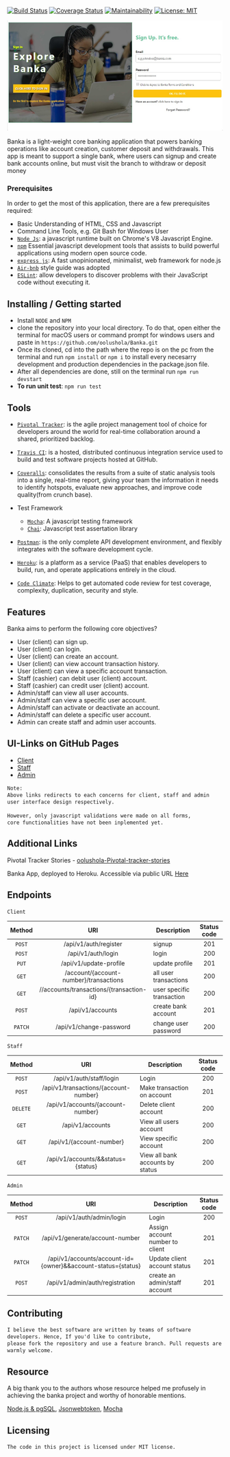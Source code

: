 [![Build Status](https://travis-ci.com/oolushola/Banka.svg?branch=develop)](https://travis-ci.com/oolushola/Banka) [![Coverage Status](https://coveralls.io/repos/github/oolushola/Banka/badge.svg?branch=develop)](https://coveralls.io/github/oolushola/Banka?branch=develop) [![Maintainability](https://api.codeclimate.com/v1/badges/b5cadd3bb7b57281c835/maintainability)](https://codeclimate.com/github/oolushola/Banka/maintainability) [![License: MIT](https://img.shields.io/badge/License-MIT-yellow.svg)](https://opensource.org/licenses/MIT)

![Logo of the project](UI/images/landing-page-design.jpg)

Banka is a light-weight core banking application that powers banking operations like account creation, customer deposit and withdrawals. This app is meant to support a single bank, where users can signup and create bank accounts online, but must visit the branch to withdraw or deposit money

### Prerequisites
In order to get the most of this application, there are a few prerequisites required: 

- Basic Understanding of HTML, CSS and Javascript
- Command Line Tools, e.g. Git Bash for Windows User
- [`Node Js`](https://nodejs.org/en/): a javascript runtime built on Chrome's V8 Javascript Engine.
- [`npm`](https://www.npmjs.com/package/download) Essential javascript development tools that assists to build powerful applications using modern open source code.
- [`express js`](https://expressjs.com/): A fast unopinionated, minimalist, web framework for node.js
- [`Air-bnb`](https://www.npmjs.com/package/eslint-config-airbnb) style guide was adopted
- [`ESLint`](https://eslint.org/): allow developers to discover problems with their JavaScript code without executing it.

## Installing / Getting started


- Install `NODE` and `NPM`
- clone the repository into your local directory. To do that, open either the terminal for macOS  users or command prompt for windows users and paste in `https://github.com/oolushola/Banka.git`
- Once its cloned, cd into the path where the repo is on the pc from the terminal and run `npm install` or `npm i` to install every necesarry development and production dependencies in the package.json file.
- After all dependencies are done, still on the terminal run `npm run devstart`
- **To run unit test**: `npm run test`


## Tools
- [`Pivotal Tracker`](https://www.pivotaltracker.com/): is the agile project management tool of choice for developers around the world for real-time collaboration around a shared, prioritized backlog.
- [`Travis CI`](https://travis-ci.com/): is a hosted, distributed continuous integration service used to build and test software projects hosted at GitHub.
- [`Coveralls`](https://coveralls.io/): consolidates the results from a suite of static analysis tools into a single, real-time report, giving your team the information it needs to identify hotspots, evaluate new approaches, and improve code quality(from crunch base).

- Test Framework
    * [`Mocha`](https://mochajs.org/): A javascript testing framework
    * [`Chai`](https://www.chaijs.com/): Javascript test assertation library
- [`Postman`](https://www.getpostman.com/): is the only complete API development environment, and flexibly integrates with the software development cycle.
- [`Heroku`](https://www.heroku.com/): is a platform as a service (PaaS) that enables developers to build, run, and operate applications entirely in the cloud.
- [`Code Climate`](https://codeclimate.com/): Helps to get automated code review for test coverage, complexity, duplication, security and style.


## Features

Banka aims to perform the following core objectives?
* User (client) can sign up.
* User (client) can login.
* User (client) can create an account.
* User (client) can view account transaction history.
* User (client) can view a specific account transaction.
* Staff (cashier) can debit user (client) account.
* Staff (cashier) can credit user (client) account.
* Admin/staff can view all user accounts.
* Admin/staff can view a specific user account.
* Admin/staff can activate or deactivate an account.
* Admin/staff can delete a specific user account.
* Admin can create staff and admin user accounts.

## UI-Links on GitHub Pages
- [Client](https://oolushola.github.io/Banka/) 
- [Staff](https://oolushola.github.io/Banka/staff/) 
- [Admin](https://oolushola.github.io/Banka/admin/)
```gherkin
Note: 
Above links redirects to each concerns for client, staff and admin user interface design respectively.

However, only javascript validations were made on all forms, 
core functionalities have not been inplemented yet.
```

## Additional Links
Pivotal Tracker Stories - [oolushola-Pivotal-tracker-stories](https://www.pivotaltracker.com/n/projects/2320366) 

Banka App, deployed to Heroku. Accessible via public URL [Here](https://adc-bankav1.herokuapp.com/)

## Endpoints

`Client`

|  Method  | URI             | Description  |  Status code |
|:----------:|:---------------------:|--------------|:---------:|
|`POST`   | /api/v1/auth/register | signup |  201 |
|`POST`  | /api/v1/auth/login|  login | 200  |
|`PUT`  | /api/v1/update-profile|  update profile | 201  |
|`GET`  | /account/{account-number}/transactions|  all user transactions | 200  |
|`GET`  | //accounts/transactions/{transaction-id}|  user specific transaction | 200  |
|`POST`  | /api/v1/accounts|  create bank account| 201  |
|`PATCH`  | /api/v1/change-password|  change user password | 200  |

`Staff`

|  Method  | URI             | Description  |  Status code |
|:----------:|:---------------------:|--------------|:---------:|
|`POST`  | /api/v1/auth/staff/login|  Login | 200  |
|`POST`  | /api/v1/transactions/{account-number}|  Make transaction on account | 201  |
|`DELETE`  | /api/v1/accounts/{account-number}|  Delete client account | 200  |
|`GET`  | /api/v1/accounts|  View all users account | 200  |
|`GET`  | /api/v1/{account-number}|  View specific account | 200  |
|`GET`  | /api/v1/accounts/&&status={status}|  View all bank accounts by status | 200  |

`Admin`

|  Method  | URI             | Description  |  Status code |
|:----------:|:---------------------:|--------------|:---------:|
|`POST`  | /api/v1/auth/admin/login|  Login | 200  |
|`PATCH`  | /api/v1/generate/account-number|  Assign account number to client | 201  |
|`PATCH`  | /api/v1/accounts/account-id={owner}&&account-status={status}|  Update client account status| 201  |
|`POST`  | /api/v1/admin/auth/registration|  create an admin/staff account | 201  |


## Contributing

````
I believe the best software are written by teams of software developers. Hence, If you'd like to contribute, 
please fork the repository and use a feature branch. Pull requests are warmly welcome.
````

## Resource

A big thank you to the authors whose resource helped me profusely in achieving the banka project and worthy of honorable mentions.

 [Node.js & pgSQL](https://blog.logrocket.com/setting-up-a-restful-api-with-node-js-and-postgresql-d96d6fc892d8),   [Jsonwebtoken](https://medium.freecodecamp.org/securing-node-js-restful-apis-with-json-web-tokens-9f811a92bb52), [Mocha](https://medium.com/@asciidev/testing-a-node-express-application-with-mocha-chai-9592d41c0083)

## Licensing

    The code in this project is licensed under MIT license.
